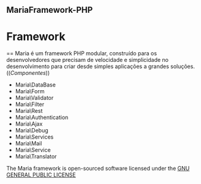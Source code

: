 ## MariaFramework-PHP

# Framework
== Maria é um framework PHP modular, construído para os desenvolvedores que precisam de velocidade e simplicidade no desenvolvimento para criar desde simples aplicações a grandes soluções.
 ((*Componentes*))
 * Maria\DataBase
 * Maria\Form
 * Maria\Validator
 * Maria\Filter
 * Maria\Rest
 * Maria\Authentication
 * Maria\Ajax
 * Maria\Debug
 * Maria\Services
 * Maria\Mail
 * Maria\Service
 * Maria\Translator

The Maria framework is open-sourced software licensed under the [GNU GENERAL PUBLIC LICENSE](https://www.gnu.org)